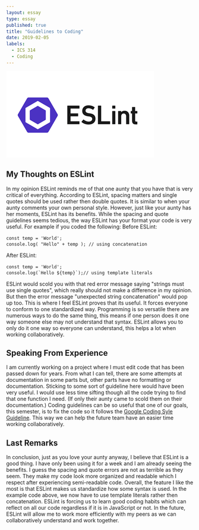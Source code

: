 ```yaml
---
layout: essay
type: essay
published: true
title: "Guidelines to Coding"
date: 2019-02-05
labels:
  - ICS 314
  - Coding
---
```



<img class="ui medium right floated image" src="../images/ESLint_logo.png">

## My Thoughts on ESLint
In my opinion ESLint reminds me of that one aunty that you have that is very critical of everything. According to ESLint, spacing matters and single quotes should be used rather then double quotes. It is similar to when your aunty comments your own personal style. However, just like your aunty has her moments, ESLint has its benefits. While the spacing and quote guidelines seems tedious, the way ESLint has your format your code is very useful. For example if you coded the following:
Before ESLint:
```
const temp = 'World';
console.log( "Hello" + temp ); // using concatenation
```
After ESLint:
```
const temp = 'World';
console.log(`Hello ${temp}`);// using template literals
```
ESLint would scold you with that red error message saying "strings must use single quotes", which really should not make a difference in my opinion. But then the error message "unexpected string concatenation" would pop up too. This is where I feel ESLint proves that its useful. It forces everyone to conform to one standardized way. Programming is so versatile there are numerous ways to do the same thing, this means if one person does it one way someone else may not understand that syntax. ESLint allows you to only do it one way so everyone can understand, this helps a lot when working collaboratively.

## Speaking From Experience
I am currently working on a project where I must edit code that has been passed down for years. From what I can tell, there are some attempts at documentation in some parts but, other parts have no formatting or documentation. Sticking to some sort of guideline here would have been very useful. I would use less time sifting though all the code trying to find that one function I need. (If only their aunty came to scold them on their documentation.) Coding guidelines can be so useful that one of our goals, this semester, is to fix the code so it follows the [Google Coding Syle Guideline](https://google.github.io/styleguide/cppguide.html). This way we can help the future team have an easier time working collaboratively. 

## Last Remarks
In conclusion, just as you love your aunty anyway, I believe that ESLint is a good thing. I have only been using it for a week and I am already seeing the benefits. I guess the spacing and quote errors are not as terrible as they seem. They make my code look more organized and readable which I respect after experiencing semi-readable code. Overall, the feature I like the most is that ESLint makes us standardize how some syntax is used. In the example code above, we now have to use template literals rather then concatenation. ESLint is forcing us to learn good coding habits which can reflect on all our code regardless if it is in JavaScript or not. In the future, ESLint will allow me to work more efficiently with my peers as we can collaboratively understand and work together.